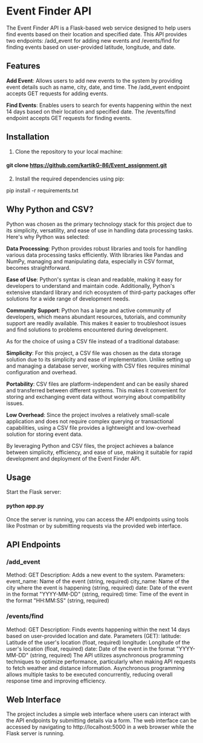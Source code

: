 # Event Finder API
The Event Finder API is a Flask-based web service designed to help users find events based on their location and specified date. This API provides two endpoints: /add_event for adding new events and /events/find for finding events based on user-provided latitude, longitude, and date.

## Features
**Add Event**: Allows users to add new events to the system by providing event details such as name, city, date, and time. The /add_event endpoint accepts GET requests for adding events.

**Find Events**: Enables users to search for events happening within the next 14 days based on their location and specified date. The /events/find endpoint accepts GET requests for finding events.

## Installation
1. Clone the repository to your local machine:

#### git clone https://github.com/kartikG-86/Event_assignment.git

2. Install the required dependencies using pip:

pip install -r requirements.txt

## Why Python and CSV?
Python was chosen as the primary technology stack for this project due to its simplicity, versatility, and ease of use in handling data processing tasks. Here's why Python was selected:

**Data Processing**: Python provides robust libraries and tools for handling various data processing tasks efficiently. With libraries like Pandas and NumPy, managing and manipulating data, especially in CSV format, becomes straightforward.

**Ease of Use**: Python's syntax is clean and readable, making it easy for developers to understand and maintain code. Additionally, Python's extensive standard library and rich ecosystem of third-party packages offer solutions for a wide range of development needs.

**Community Support**: Python has a large and active community of developers, which means abundant resources, tutorials, and community support are readily available. This makes it easier to troubleshoot issues and find solutions to problems encountered during development.

As for the choice of using a CSV file instead of a traditional database:

**Simplicity**: For this project, a CSV file was chosen as the data storage solution due to its simplicity and ease of implementation. Unlike setting up and managing a database server, working with CSV files requires minimal configuration and overhead.

**Portability**: CSV files are platform-independent and can be easily shared and transferred between different systems. This makes it convenient for storing and exchanging event data without worrying about compatibility issues.

**Low Overhead**: Since the project involves a relatively small-scale application and does not require complex querying or transactional capabilities, using a CSV file provides a lightweight and low-overhead solution for storing event data.

By leveraging Python and CSV files, the project achieves a balance between simplicity, efficiency, and ease of use, making it suitable for rapid development and deployment of the Event Finder API.

## Usage
Start the Flask server:

#### python app.py

Once the server is running, you can access the API endpoints using tools like Postman or by submitting requests via the provided web interface.

## API Endpoints

### /add_event
Method: GET
Description: Adds a new event to the system.
Parameters:
event_name: Name of the event (string, required)
city_name: Name of the city where the event is happening (string, required)
date: Date of the event in the format "YYYY-MM-DD" (string, required)
time: Time of the event in the format "HH:MM:SS" (string, required)

### /events/find
Method: GET
Description: Finds events happening within the next 14 days based on user-provided location and date.
Parameters (GET):
latitude: Latitude of the user's location (float, required)
longitude: Longitude of the user's location (float, required)
date: Date of the event in the format "YYYY-MM-DD" (string, required)
The API utilizes asynchronous programming techniques to optimize performance, particularly when making API requests to fetch weather and distance information. Asynchronous programming allows multiple tasks to be executed concurrently, reducing overall response time and improving efficiency.

## Web Interface
The project includes a simple web interface where users can interact with the API endpoints by submitting details via a form. The web interface can be accessed by navigating to http://localhost:5000 in a web browser while the Flask server is running.


